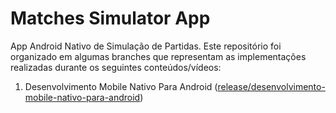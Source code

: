 # Matches Simulator App

App Android Nativo de Simulação de Partidas.
Este repositório foi organizado em algumas branches que representam as implementações realizadas durante os seguintes conteúdos/vídeos:

1. Desenvolvimento Mobile Nativo Para Android ([release/desenvolvimento-mobile-nativo-para-android](https://github.com/pedrgabriel/matches-simulator-app/tree/release/desenvolvimento-mobile-nativo-para-android))
